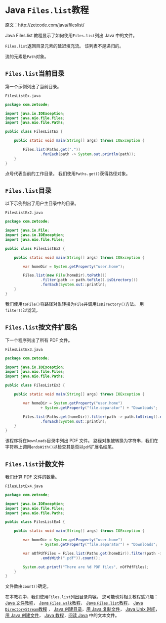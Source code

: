 # Java `Files.list`教程

原文：http://zetcode.com/java/fileslist/

Java Files.list 教程显示了如何使用`Files.list`列出 Java 中的文件。

`Files.list`返回目录元素的延迟填充流。 该列表不是递归的。

流的元素是`Path`对象。

## `Files.list`当前目录

第一个示例列出了当前目录。

`FilesListEx.java`

```java
package com.zetcode;

import java.io.IOException;
import java.nio.file.Files;
import java.nio.file.Paths;

public class FilesListEx {

    public static void main(String[] args) throws IOException {

        Files.list(Paths.get("."))
                .forEach(path -> System.out.println(path));
    }
}

```

点号代表当前的工作目录。 我们使用`Paths.get()`获得路径对象。

## `Files.list`目录

以下示例列出了用户主目录中的目录。

`FilesListEx2.java`

```java
package com.zetcode;

import java.io.File;
import java.io.IOException;
import java.nio.file.Files;

public class FilesListEx2 {

    public static void main(String[] args) throws IOException {

        var homeDir = System.getProperty("user.home");

        Files.list(new File(homeDir).toPath())
                .filter(path -> path.toFile().isDirectory())
                .forEach(System.out::println);
    }
}

```

我们使用`toFile()`将路径对象转换为`File`并调用`isDirectory()`方法。 用`filter()`过滤流。

## `Files.list`按文件扩展名

下一个程序列出了所有 PDF 文件。

`FilesListEx3.java`

```java
package com.zetcode;

import java.io.IOException;
import java.nio.file.Files;
import java.nio.file.Paths;

public class FilesListEx3 {

    public static void main(String[] args) throws IOException {

        var homeDir = System.getProperty("user.home")
                + System.getProperty("file.separator") + "Downloads";

        Files.list(Paths.get(homeDir)).filter(path -> path.toString().endsWith(".pdf"))
                .forEach(System.out::println);
    }
}

```

该程序将在`Downloads`目录中列出 PDF 文件。 路径对象被转换为字符串，我们在字符串上调用`endsWith()`以检查其是否以`pdf`扩展名结尾。

## `Files.list`计数文件

我们计算 PDF 文件的数量。

`FilesListEx4.java`

```java
package com.zetcode;

import java.io.IOException;
import java.nio.file.Files;
import java.nio.file.Paths;

public class FilesListEx4 {

    public static void main(String[] args) throws IOException {

        var homeDir = System.getProperty("user.home")
                + System.getProperty("file.separator") + "Downloads";

        var nOfPdfFiles = Files.list(Paths.get(homeDir)).filter(path -> path.toString()
                .endsWith(".pdf")).count();

        System.out.printf("There are %d PDF files", nOfPdfFiles);
    }
}

```

文件数由`count()`确定。

在本教程中，我们使用`Files.list`列出目录内容。 您可能也对相关教程感兴趣： [Java 文件教程](/java/file/)， [Java `Files.walk`教程](/java/fileswalk/)， [Java `Files.list`教程](/java/fileslist/)， [Java `DirectoryStream`教程](/java/directorystream/) ， [Java 创建目录](/java/createdirectory/)，[用 Java 复制文件](/java/copyfile/)， [Java Unix 时间](/java/unixtime/)，[用 Java 创建文件](/java/createfile/)， [Java 教程](/lang/java/)，[阅读 Java](/articles/javareadtext/) 中的文本文件。